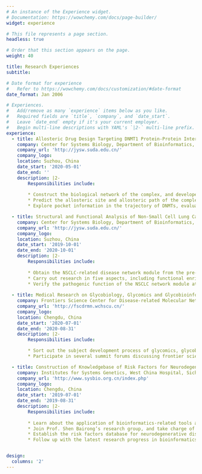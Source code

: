 ```yaml
---
# An instance of the Experience widget.
# Documentation: https://wowchemy.com/docs/page-builder/
widget: experience

# This file represents a page section.
headless: true

# Order that this section appears on the page.
weight: 40

title: Research Experiences
subtitle:

# Date format for experience
#   Refer to https://wowchemy.com/docs/customization/#date-format
date_format: Jan 2006

# Experiences.
#   Add/remove as many `experience` items below as you like.
#   Required fields are `title`, `company`, and `date_start`.
#   Leave `date_end` empty if it's your current employer.
#   Begin multi-line descriptions with YAML's `|2-` multi-line prefix.
experience:
  - title: Allosteric Drug Design Targeting DNMT1 Protein-Protein Interactions (PPIs) 
    company: Center for Systems Biology, Department of Bioinformatics, School of Biology and Basic Medical Sciences, Soochow University
    company_url: 'http://jysw.suda.edu.cn/'
    company_logo: 
    location: Suzhou, China
    date_start: '2020-05-01'
    date_end: ''
    description: |2-
        Responsibilities include:
        
        * Construct the biological network of the complex, and develope indicators that quantitatively characterize the characteristics of the mutant residues
        * Predict the allosteric site and allosteric path of the complex based on perturbation response scanning (PRS) analysis
        * Explore pocket information in the trajectory of DNMTs, evaluate their targetability, and determine potential allosteric sites combining mutation information.

  - title: Structural and Functional Analysis of Non-Small Cell Lung Cancer Disease Modules
    company: Center for Systems Biology, Department of Bioinformatics, School of Biology and Basic Medical Sciences, Soochow University
    company_url: 'http://jysw.suda.edu.cn/'
    company_logo: 
    location: Suzhou, China
    date_start: '2019-10-01'
    date_end: '2020-10-01'
    description: |2-
        Responsibilities include:
        
        * Obtain the NSCLC-related disease network module from the pre-omics analysis
        * Carry out research in five aspects, including functional enrichment analysis, structural modeling of protein interactions, mapping of mutation and post-translational modification information and druggability based on drug pockets
        * Verify the pathogenic function of the NSCLC network module at the two levels of pathway and structure
       
  - title: Medical Research on Glycobiology, Glycomics and Glycobioinformatics
    company: Frontiers Science Center for Disease-related Molecular Network, Sichuan University, Chengdu, China
    company_url: 'http://fscdrmn.wchscu.cn/'
    company_logo: 
    location: Chengdu, China
    date_start: '2020-07-01'
    date_end: '2020-08-31'
    description: |2-
        Responsibilities include:

        * Sort out the subject development process of glycomics, glycobiology, and glycobioinformatics, and learned about the forefront progress of the subject.
        * Participate in several summit forums discussing frontier science in bioinformatics

  - title: Construction of Knowledgebase of Risk Factors for Neurodegenerative Diseases([NDDRF Knowledgebase](http://sysbio.org.cn/NDDRF/index.html))
    company: Institutes for Systems Genetics, West China Hospital, Sichuan University, Chengdu, China
    company_url: 'http://www.sysbio.org.cn/index.php'
    company_logo: 
    location: Chengdu, China
    date_start: '2019-07-01'
    date_end: '2019-08-31'
    description: |2-
        Responsibilities include:
        
        * Learn about the application of bioinformatics-related tools and database, and the data processing method of Multi-Omics analysis
        * Join Prof. Shen Bairong’s research group, and take charge of data mining and cleaning for more than ten neurodegenerative diseases
        * Establish the risk factors database for neurodegenerative diseases ([NDDRF](http://sysbio.org.cn/NDDRF/index.html)) together with other group members
        * Follow up with the latest research progress in bioinformatics, and participate in academic conferences


design:
  columns: '2'
---
```

